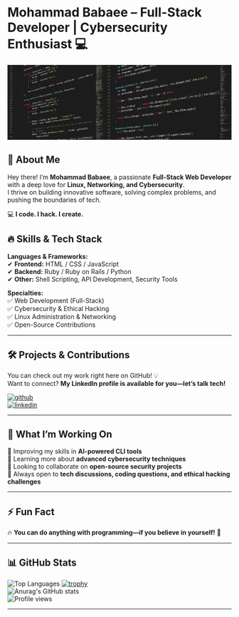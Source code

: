 # Mohammad Babaee – Full-Stack Developer | Cybersecurity Enthusiast 💻

![Full-Stack Web Developer 👨‍💻](https://github.com/mohammad-babaee/mohammad-babaee/blob/master/%5Bcoding-back%5D.jpg)  

## 🚀 About Me  
Hey there! I’m **Mohammad Babaee**, a passionate **Full-Stack Web Developer** with a deep love for **Linux, Networking, and Cybersecurity**.  
I thrive on building innovative software, solving complex problems, and pushing the boundaries of tech.  

💻 **I code. I hack. I create.**  

## 🔥 Skills & Tech Stack  
**Languages & Frameworks:**  
✔ **Frontend:** HTML / CSS / JavaScript  
✔ **Backend:** Ruby / Ruby on Rails / Python  
✔ **Other:** Shell Scripting, API Development, Security Tools  

**Specialties:**  
✅ Web Development (Full-Stack)  
✅ Cybersecurity & Ethical Hacking  
✅ Linux Administration & Networking  
✅ Open-Source Contributions  

---

## 🛠 Projects & Contributions  
You can check out my work right here on GitHub! 💡  
Want to connect? **My LinkedIn profile is available for you—let’s talk tech!**  

[<img src='https://www.logo.wine/a/logo/GitHub/GitHub-Icon-White-Logo.wine.svg' alt='github' height='60'>](https://github.com/mohammad-babaee)  
[<img src='https://www.logo.wine/a/logo/LinkedIn/LinkedIn-Logo.wine.svg' alt='linkedin' height='60'>](https://www.linkedin.com/in/mohammad--babaee/)  

---

## 🚀 What I’m Working On  
🔭 Improving my skills in **AI-powered CLI tools**  
🌱 Learning more about **advanced cybersecurity techniques**  
👯 Looking to collaborate on **open-source security projects**  
💬 Always open to **tech discussions, coding questions, and ethical hacking challenges**  

---

## ⚡ Fun Fact  
🔥 **You can do anything with programming—if you believe in yourself!** 🚀  

---

## 📊 GitHub Stats   

![Top Languages](https://github-readme-stats.vercel.app/api/top-langs/?username=mohammad-babaee&layout=compact)
[![trophy](https://github-profile-trophy.vercel.app/?username=mohammad-babaee&row=2&column=3&theme=onedark)](https://github.com/mohammad-babaee)  
![Anurag's GitHub stats](https://github-readme-stats.vercel.app/api?username=mohammad-babaee&show_icons=true&theme=dark)  
![Profile views](https://gpvc.arturio.dev/mohammad-babaee)  

---
